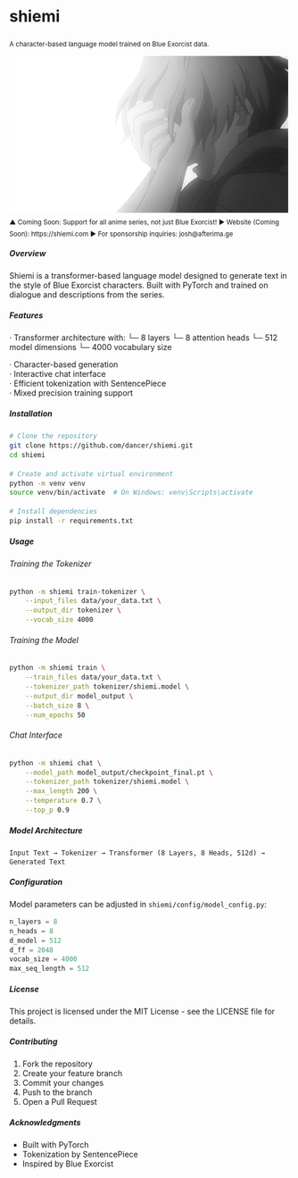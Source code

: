 # shiemi

<sub>A character-based language model trained on Blue Exorcist data.</sub>

<img src="anime.gif" alt="Anime Demo" width="500"/>

<sub>
▲ Coming Soon: Support for all anime series, not just Blue Exorcist!  
► Website (Coming Soon): https://shiemi.com  
► For sponsorship inquiries: josh@afterima.ge
</sub>

##### Overview

Shiemi is a transformer-based language model designed to generate text in the style of Blue Exorcist characters. Built with PyTorch and trained on dialogue and descriptions from the series.

##### Features

· Transformer architecture with:
  └─ 8 layers
  └─ 8 attention heads
  └─ 512 model dimensions
  └─ 4000 vocabulary size

· Character-based generation  
· Interactive chat interface  
· Efficient tokenization with SentencePiece  
· Mixed precision training support

##### Installation
```bash
# Clone the repository
git clone https://github.com/dancer/shiemi.git
cd shiemi

# Create and activate virtual environment
python -m venv venv
source venv/bin/activate  # On Windows: venv\Scripts\activate

# Install dependencies
pip install -r requirements.txt
```

##### Usage

###### Training the Tokenizer
```bash
python -m shiemi train-tokenizer \
    --input_files data/your_data.txt \
    --output_dir tokenizer \
    --vocab_size 4000
```

###### Training the Model
```bash
python -m shiemi train \
    --train_files data/your_data.txt \
    --tokenizer_path tokenizer/shiemi.model \
    --output_dir model_output \
    --batch_size 8 \
    --num_epochs 50
```

###### Chat Interface
```bash
python -m shiemi chat \
    --model_path model_output/checkpoint_final.pt \
    --tokenizer_path tokenizer/shiemi.model \
    --max_length 200 \
    --temperature 0.7 \
    --top_p 0.9
```

##### Model Architecture
```
Input Text → Tokenizer → Transformer (8 Layers, 8 Heads, 512d) → Generated Text
```

##### Configuration
Model parameters can be adjusted in `shiemi/config/model_config.py`:
```python
n_layers = 8
n_heads = 8
d_model = 512
d_ff = 2048
vocab_size = 4000
max_seq_length = 512
```

##### License
This project is licensed under the MIT License - see the LICENSE file for details.

##### Contributing
1. Fork the repository
2. Create your feature branch
3. Commit your changes
4. Push to the branch
5. Open a Pull Request

##### Acknowledgments
- Built with PyTorch
- Tokenization by SentencePiece
- Inspired by Blue Exorcist